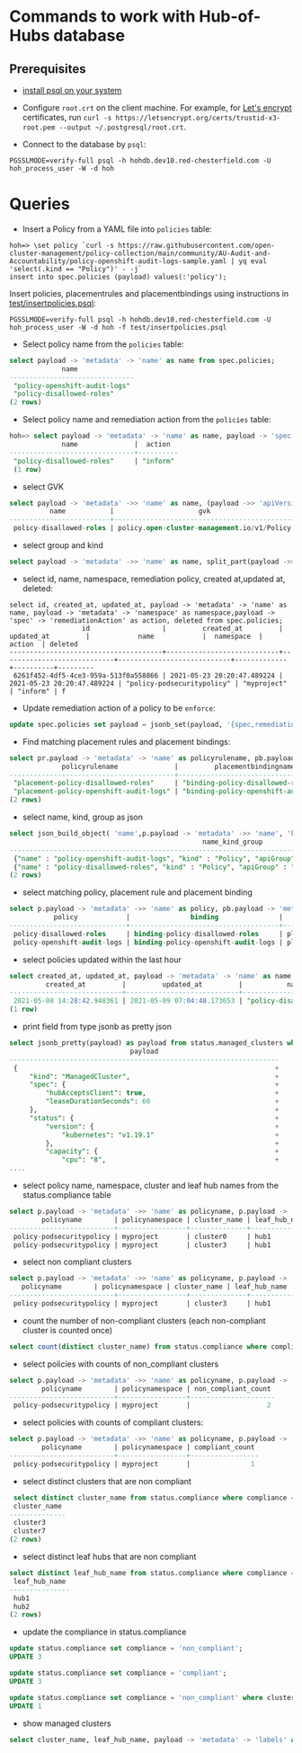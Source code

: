 # Commands to work with Hub-of-Hubs database

## Prerequisites

* [install psql on your system](https://blog.timescale.com/tutorials/how-to-install-psql-on-mac-ubuntu-debian-windows/)

* Configure `root.crt` on the client machine. For example, for
[Let's encrypt](https://letsencrypt.org/) certificates, run `curl -s https://letsencrypt.org/certs/trustid-x3-root.pem --output ~/.postgresql/root.crt`.

* Connect to the database by `psql`:

```
PGSSLMODE=verify-full psql -h hohdb.dev10.red-chesterfield.com -U hoh_process_user -W -d hoh
```

# Queries
* Insert a Policy from a YAML file into `policies` table:

```
hoh=> \set policy `curl -s https://raw.githubusercontent.com/open-cluster-management/policy-collection/main/community/AU-Audit-and-Accountability/policy-openshift-audit-logs-sample.yaml | yq eval 'select(.kind == "Policy")' - -j`
insert into spec.policies (payload) values(:'policy');
```

Insert policies, placementrules and placementbindings using instructions in [test/insertpolicies.psql](test/insertpolicies.psql):
```
PGSSLMODE=verify-full psql -h hohdb.dev10.red-chesterfield.com -U hoh_process_user -W -d hoh -f test/insertpolicies.psql
```

* Select policy name from the `policies` table:

```sql
select payload -> 'metadata' -> 'name' as name from spec.policies;
             name              
-------------------------------
 "policy-openshift-audit-logs"
 "policy-disallowed-roles"
(2 rows)

```

* Select policy name and remediation action from the `policies` table:

```sql
hoh=> select payload -> 'metadata' -> 'name' as name, payload -> 'spec' -> 'remediationAction' as action from spec.policies where payload -> 'metadata' ->> 'name' = 'policy-disallowed-roles';
             name              |  action  
-------------------------------+----------
 "policy-disallowed-roles"     | "inform"
 (1 row)

```

* select GVK
```sql
select payload -> 'metadata' ->> 'name' as name, (payload ->> 'apiVersion')||'/'||(payload ->> 'kind') as gvk,payload -> 'spec' ->> 'remediationAction' as action from spec.policies where payload -> 'metadata' ->> 'name' = 'policy-disallowed-roles';
          name           |                     gvk                     | action  
-------------------------+---------------------------------------------+---------
 policy-disallowed-roles | policy.open-cluster-management.io/v1/Policy | enforce
```

* select group and kind
```sql
select payload -> 'metadata' ->> 'name' as name, split_part(payload ->> 'apiVersion', '/', 1) as group, payload ->> 'kind' as kind,payload -> 'spec' ->> 'remediationAction' as action from spec.policies where payload -> 'metadata' ->> 'name' = 'policy-disallowed-roles';
```

* select id, name, namespace, remediation policy, created at,updated at, deleted:

```
select id, created_at, updated_at, payload -> 'metadata' -> 'name' as name, payload -> 'metadata' -> 'namespace' as namespace,payload -> 'spec' -> 'remediationAction' as action, deleted from spec.policies;
                  id                  |         created_at         |         updated_at         |            name            |  namespace  |  action  | deleted 
--------------------------------------+----------------------------+----------------------------+----------------------------+-------------+----------+---------
 6261f452-4df5-4ce3-959a-513f0a558866 | 2021-05-23 20:20:47.489224 | 2021-05-23 20:20:47.489224 | "policy-podsecuritypolicy" | "myproject" | "inform" | f
```

* Update remediation action of a policy to be `enforce`:

```sql
update spec.policies set payload = jsonb_set(payload, '{spec,remediationAction}', '"enforce"', true) where payload -> 'metadata' ->> 'name' = 'policy-disallowed-roles';
```

* Find matching placement rules and placement bindings:

```sql
select pr.payload -> 'metadata' -> 'name' as policyrulename, pb.payload -> 'metadata' -> 'name' as placementbindingname from spec.placementrules pr INNER JOIN  spec.placementbindings pb ON pr.payload -> 'metadata' ->> 'name' = pb.payload -> 'placementRef' ->> 'name' AND pr.payload ->> 'kind' = pb.payload -> 'placementRef' ->> 'kind' AND split_part(pr.payload ->> 'apiVersion', '/', 1) = pb.payload -> 'placementRef' ->> 'apiGroup';
             policyrulename              |         placementbindingname          
-----------------------------------------+---------------------------------------
 "placement-policy-disallowed-roles"     | "binding-policy-disallowed-roles"
 "placement-policy-openshift-audit-logs" | "binding-policy-openshift-audit-logs"
(2 rows)

```

* select name, kind, group as json

```sql
select json_build_object( 'name',p.payload -> 'metadata' ->> 'name', 'kind', p.payload ->> 'kind', 'apiGroup', split_part(p.payload ->> 'apiVersion', '/',1)) as name_kind_group from spec.policies p;
                                                name_kind_group                                                
---------------------------------------------------------------------------------------------------------------
 {"name" : "policy-openshift-audit-logs", "kind" : "Policy", "apiGroup" : "policy.open-cluster-management.io"}
 {"name" : "policy-disallowed-roles", "kind" : "Policy", "apiGroup" : "policy.open-cluster-management.io"}
(2 rows)
```

* select matching policy, placement rule and placement binding
```sql
select p.payload -> 'metadata' ->> 'name' as policy, pb.payload -> 'metadata' ->> 'name' as binding, pr.payload -> 'metadata' ->> 'name' as placementrule from spec.policies p INNER JOIN spec.placementbindings pb ON pb.payload -> 'subjects' @> json_build_array(json_build_object( 'name',p.payload -> 'metadata' ->> 'name', 'kind', p.payload ->> 'kind', 'apiGroup', split_part(p.payload ->> 'apiVersion', '/',1)))::jsonb INNER JOIN spec.placementrules pr ON pr.payload -> 'metadata' ->> 'name' = pb.payload -> 'placementRef' ->> 'name' AND pr.payload ->> 'kind' = pb.payload -> 'placementRef' ->> 'kind' AND split_part(pr.payload ->> 'apiVersion', '/', 1) = pb.payload -> 'placementRef' ->> 'apiGroup';
           policy            |               binding               |             placementrule             
-----------------------------+-------------------------------------+---------------------------------------
 policy-disallowed-roles     | binding-policy-disallowed-roles     | placement-policy-disallowed-roles
 policy-openshift-audit-logs | binding-policy-openshift-audit-logs | placement-policy-openshift-audit-logs

```

* select policies updated within the last hour
```sql
select created_at, updated_at, payload -> 'metadata' -> 'name' as name, payload -> 'spec' -> 'remediationAction' as action from spec.policies where updated_at > now() - interval '1 hour';
         created_at         |         updated_at         |           name            |  action  
----------------------------+----------------------------+---------------------------+----------
 2021-05-08 14:28:42.948361 | 2021-05-09 07:04:48.173653 | "policy-disallowed-roles" | "inform"
(1 row)

```

* print field from type jsonb as pretty json 
```sql
select jsonb_pretty(payload) as payload from status.managed_clusters where cluster_name='cluster6';
                              payload                              
-------------------------------------------------------------------
 {                                                                +
     "kind": "ManagedCluster",                                    +
     "spec": {                                                    +
         "hubAcceptsClient": true,                                +
         "leaseDurationSeconds": 60                               +
     },                                                           +
     "status": {                                                  +
         "version": {                                             +
             "kubernetes": "v1.19.1"                              +
         },                                                       +
         "capacity": {                                            +
             "cpu": "8",                                          +
....

```

* select policy name, namespace, cluster and leaf hub names from the status.compliance table

```sql
select p.payload -> 'metadata' ->> 'name' as policyname, p.payload -> 'metadata' ->> 'namespace' as policynamespace, c.cluster_name, c.leaf_hub_name, c.compliance from spec.policies p INNER JOIN status.compliance c ON p.id = c.policy_id;
        policyname        | policynamespace | cluster_name | leaf_hub_name |  compliance   
--------------------------+-----------------+--------------+---------------+---------------
 policy-podsecuritypolicy | myproject       | cluster0     | hub1          | compliant
 policy-podsecuritypolicy | myproject       | cluster3     | hub1          | non_compliant
```

* select non compliant clusters

```sql
select p.payload -> 'metadata' ->> 'name' as policyname, p.payload -> 'metadata' ->> 'namespace' as policynamespace, c.cluster_name, c.leaf_hub_name, c.compliance from spec.policies p INNER JOIN status.compliance c ON p.id = c.policy_id where c.compliance = 'non_compliant';
   policyname        | policynamespace | cluster_name | leaf_hub_name |  compliance   
--------------------------+-----------------+--------------+---------------+---------------
 policy-podsecuritypolicy | myproject       | cluster3     | hub1          | non_compliant
```

* count the number of non-compliant clusters (each non-compliant cluster is counted once)

```sql
select count(distinct cluster_name) from status.compliance where compliance = 'non_compliant';
```
* select policies with counts of non_compliant clusters

```sql
select p.payload -> 'metadata' ->> 'name' as policyname, p.payload -> 'metadata' ->> 'namespace' as policynamespace, count(c.cluster_name) as non_compliant_count from spec.policies p INNER JOIN status.compliance c ON p.id = c.policy_id where c.compliance = 'non_compliant' GROUP BY policyname, policynamespace;
        policyname        | policynamespace | non_compliant_count 
--------------------------+-----------------+---------------------
 policy-podsecuritypolicy | myproject       |                   2
```

* select policies with counts of compliant clusters:

```sql
select p.payload -> 'metadata' ->> 'name' as policyname, p.payload -> 'metadata' ->> 'namespace' as policynamespace, count(c.cluster_name) as compliant_count from spec.policies p INNER JOIN status.compliance c ON p.id = c.policy_id where c.compliance = 'compliant' GROUP BY policyname, policynamespace;
        policyname        | policynamespace | compliant_count 
--------------------------+-----------------+-----------------
 policy-podsecuritypolicy | myproject       |               1

```

* select distinct clusters that are non compliant
```sql
 select distinct cluster_name from status.compliance where compliance = 'non_compliant';
 cluster_name 
--------------
 cluster3
 cluster7
(2 rows)
```

* select distinct leaf hubs that are non compliant
```sql
select distinct leaf_hub_name from status.compliance where compliance = 'non_compliant';
 leaf_hub_name 
---------------
 hub1
 hub2
(2 rows)
```

* update the compliance in status.compliance

```sql
update status.compliance set compliance = 'non_compliant';
UPDATE 3
```

```sql
update status.compliance set compliance = 'compliant';
UPDATE 3
```

```sql
update status.compliance set compliance = 'non_compliant' where cluster_name = 'cluster0';
UPDATE 1
```

* show managed clusters

```sql
select cluster_name, leaf_hub_name, payload -> 'metadata' -> 'labels' as labels from status.managed_clusters order by cluster_name;
```
